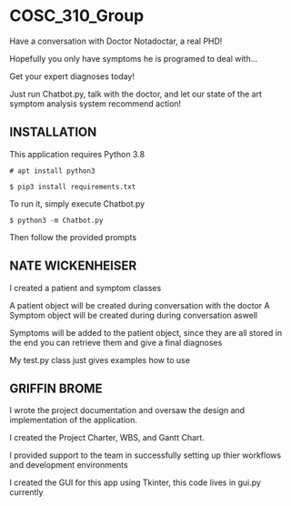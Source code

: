 # COSC_310_Group

Have a conversation with Doctor Notadoctar, a real PHD!

Hopefully you only have symptoms he is programed to deal with...

Get your expert diagnoses today!

Just run Chatbot.py, talk with the doctor, and let our state of the art symptom analysis
system recommend action!

## INSTALLATION
This application requires Python 3.8

`# apt install python3`

`$ pip3 install requirements.txt`

To run it, simply execute Chatbot.py

`$ python3 -m Chatbot.py`

Then follow the provided prompts

## NATE WICKENHEISER
I created a patient and symptom classes

A patient object will be created during conversation with the doctor
A Symptom object will be created during during conversation aswell

Symptoms will be added to the patient object, since they are all stored
in the end you can retrieve them and give a final diagnoses

My test.py class just gives examples how to use

## GRIFFIN BROME
I wrote the project documentation and oversaw the design and implementation of the application.

I created the Project Charter, WBS, and Gantt Chart.

I provided support to the team in successfully setting up thier workflows and development environments

I created the GUI for this app using Tkinter, this code lives in gui.py currently 
